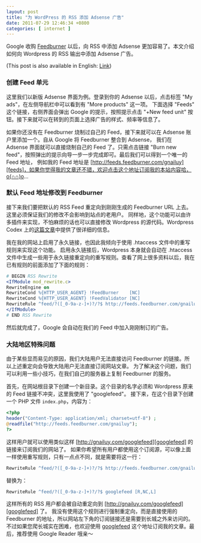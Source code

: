 ```yaml
--- 
layout: post
title: "为 WordPress 的 RSS 添加 Adsense 广告"
date: 2011-07-29 12:46:34 +0800
categories: [ internet ]
---
```


Google 收购 [Feedburner][feedburner] 以后，向 RSS 中添加 Adsense 更加容易了。本文介绍如何向 Wordpress 的 RSS 输出中添加 Adsense 广告。

<!-- more -->

(This post is also available in English: [Link][english])

### 创建 Feed 单元

这里我们以新版 Adsense 界面为例。登录到你的 Adsense 以后，点击标签 "My ads"，在左侧导航栏中可以看到有 "More products" 这一项。
下面选择 "Feeds" 这个链接，右侧界面会弹出 Google 的提示，按照提示点击 "+New feed unit" 按钮。接下来就可以在转到的页面上选择广告的样式、频率等信息了。

如果你还没有在 Feedburner 烧制过自己的 Feed，接下来就可以在 Adsense 账户里添加一个。自从 Google 将 Feedburner 整合到 Adsense，
我们在 Adsense 界面就可以直接烧制自己的 Feed 了。只需点击链接 "Burn new feed"，按照弹出的提示向导一步一步完成即可。最后我们可以得到一个唯一的 Feed 地址，
例如我的 Feed 地址是 [http://feeds.feedburner.com/gnailuy][feeds]，如果你觉得我的文章还不错，欢迎点击这个地址订阅我的本站内容哈，o(∩∩)o...

### 默认 Feed 地址修改到 Feedburner

接下来我们要把默认的 RSS Feed 重定向到刚刚生成的 Feedburner URL 上去。这里必须保证我们的修改不会影响到站点的老用户。
同样地，这个功能可以由许多插件来实现，不怕麻烦的话也可以直接修改 Wordpress 的源代码。Wordpress Codex 上的[这篇文章][using-feedburner]中提供了很详细的信息。

我在我的网站上启用了永久链接，也因此我倾向于使用 .htaccess 文件中的重写规则来实现这个功能。
启用永久链接后，Wordpress 本身就会自动在 .htaccess 文件中生成一些用于永久链接重定向的重写规则。查看了网上很多资料以后，我在已有规则的前面添加了下面的规则：

``` apache
# BEGIN RSS Rewrite
<IfModule mod_rewrite.c>
RewriteEngine on
RewriteCond %{HTTP_USER_AGENT} !FeedBurner    [NC]
RewriteCond %{HTTP_USER_AGENT} !FeedValidator [NC]
RewriteRule ^feed/?([_0-9a-z-]+)?/?$ http://feeds.feedburner.com/gnailuy [R,NC,L]
</IfModule>
# END RSS Rewrite
```

然后就完成了，Google 会自动在我们的 Feed 中加入刚刚制订的广告。

### 大陆地区特殊问题

由于某些显而易见的原因，我们大陆用户无法直接访问 Feedburner 的链接。所以上述重定向会导致大陆用户无法直接订阅网站文章。
为了解决这个问题，我们可以利用一些小技巧，在我们自己的服务器上复制 Feedburner 的服务。

首先，在网站根目录下创建一个新目录。这个目录的名字必须和 Wordpress 原来的 Feed 链接不冲突，这里我使用了 "googlefeed"。
接下来，在这个目录下创建一个 PHP 文件 `index.php`，内容为：

``` php
<?php
header("Content-Type: application/xml; charset=utf-8") ;
@readfile("http://feeds.feedburner.com/gnailuy");
?>
```

这样用户就可以使用类似这样 [http://gnailuy.com/googlefeed][googlefeed] 的链接来订阅我们的网站了。
如果你希望所有用户都使用这个订阅源，可以像上面一样使用重写规则，只有一点点不同，就是需要将这一行：

``` apache
RewriteRule ^feed/?([_0-9a-z-]+)?/?$ http://feeds.feedburner.com/gnailuy [R,NC,L]
```

替换为：

``` apache
RewriteRule ^feed/?([_0-9a-z-]+)?/?$ googlefeed [R,NC,L]
```

这样所有的 RSS 用户都会被自动重定向到 [http://gnailuy.com/googlefeed][googlefeed] 了。
我没有使用这个规则进行强制重定向，而是直接使用的 Feedburner 的地址，所以网站左下角的订阅链接还是需要到长城之外来访问的。
不过如果您爬长城实在困难，也欢迎使用 [googlefeed][googlefeed] 这个地址订阅我的文章。最后，推荐使用 Google Reader 哦亲～

[feedburner]:       http://feedburner.com/
[english]:          /internet/2011/07/29/adsense-for-feeds-in-wordpress
[feeds]:            http://feeds.feedburner.com/gnailuy
[using-feedburner]: http://codex.wordpress.org/Using_FeedBurner
[googlefeed]:       http://gnailuy.com/googlefeed

